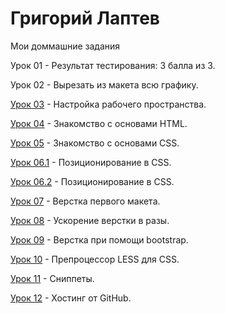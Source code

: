 

# Григорий Лаптев
Мои доммашние задания

Урок 01 - Результат тестирования: 3 балла из 3.

Урок 02 - Вырезать из макета всю графику.

[Урок 03](https://g-laptev.github.io/Lesson_03/ "Готово") -  Настройка рабочего пространства.

[Урок 04](https://g-laptev.github.io/Lesson_04/ "Готово") -  Знакомство с основами HTML.

[Урок 05](https://g-laptev.github.io/Lesson_05/ "Готово") -  Знакомство с основами CSS.

[Урок 06.1](https://g-laptev.github.io/Lesson_06.1/ "Готово") - Позиционирование в CSS.

[Урок 06.2](https://g-laptev.github.io/Lesson_06.2/ "Готово") - Позиционирование в CSS.

[Урок 07](https://g-laptev.github.io/Lesson_07/ "Готово") -  Верстка первого макета.

[Урок 08](https://g-laptev.github.io/Lesson_08/ "Готово") -  Ускорение верстки в разы.

[Урок 09](https://g-laptev.github.io/Lesson_09/ "Готово") -  Верстка при помощи bootstrap.

[Урок 10](https://g-laptev.github.io/Lesson_10/ "Готово") -  Препроцессор LESS для CSS.
 
[Урок 11](https://g-laptev.github.io/Lesson_11/ "Готово") -  Сниппеты.

[Урок 12](https://g-laptev.github.io/ "Готово") -  Хостинг от GitHub.
